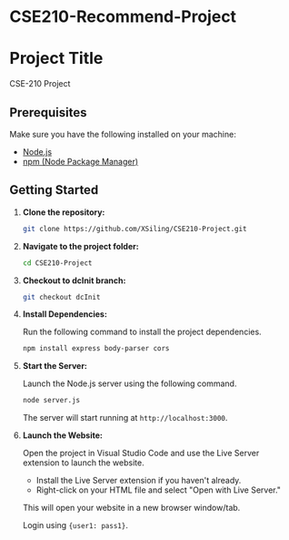 # CSE210-Recommend-Project

# Project Title

CSE-210 Project

## Prerequisites

Make sure you have the following installed on your machine:

- [Node.js](https://nodejs.org/)
- [npm (Node Package Manager)](https://www.npmjs.com/)

## Getting Started

1. **Clone the repository:**

    ```bash
    git clone https://github.com/XSiling/CSE210-Project.git
    ```

2. **Navigate to the project folder:**

    ```bash
    cd CSE210-Project
    ```

3. **Checkout to dcInit branch:**

    ```bash
    git checkout dcInit
    ```

4. **Install Dependencies:**

    Run the following command to install the project dependencies.

    ```bash
    npm install express body-parser cors
    ```

5. **Start the Server:**

    Launch the Node.js server using the following command.

    ```bash
    node server.js
    ```

    The server will start running at `http://localhost:3000`.

6. **Launch the Website:**

    Open the project in Visual Studio Code and use the Live Server extension to launch the website.

    - Install the Live Server extension if you haven't already.
    - Right-click on your HTML file and select "Open with Live Server."

    This will open your website in a new browser window/tab.

    Login using `{user1: pass1}`.


